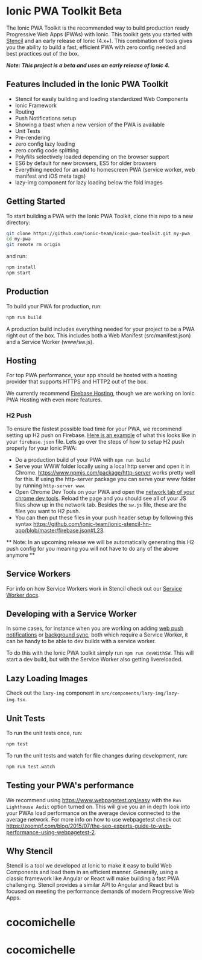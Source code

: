 # Ionic PWA Toolkit Beta

The Ionic PWA Toolkit is the recommended way to build production ready Progressive Web Apps (PWAs) with Ionic. This toolkit gets you started with [Stencil](https://stenciljs.com/) and an early release of Ionic (4.x+). This combination of tools gives you the ability to build a fast, efficient PWA with zero config needed and best practices out of the box.

***Note: This project is a beta and uses an early release of Ionic 4.***

## Features Included in the Ionic PWA Toolkit

- Stencil for easily building and loading standardized Web Components
- Ionic Framework
- Routing
- Push Notifications setup
- Showing a toast when a new version of the PWA is available
- Unit Tests
- Pre-rendering
- zero config lazy loading
- zero config code splitting
- Polyfills selectively loaded depending on the browser support
- ES6 by default for new browsers, ES5 for older browsers
- Everything needed for an add to homescreen PWA (service worker, web manifest and iOS meta tags)
- lazy-img component for lazy loading below the fold images

## Getting Started

To start building a PWA with the Ionic PWA Toolkit, clone this repo to a new directory:

```bash
git clone https://github.com/ionic-team/ionic-pwa-toolkit.git my-pwa
cd my-pwa
git remote rm origin
```

and run:

```bash
npm install
npm start
```

## Production

To build your PWA for production, run:

```bash
npm run build
```

A production build includes everything needed for your project to be a PWA right out of the box. This includes both a Web Manifest (src/manifest.json) and a Service Worker (www/sw.js).

## Hosting

For top PWA performance, your app should be hosted with a hosting provider that supports HTTPS and HTTP2 out of the box.

We currently recommend [Firebase Hosting](https://firebase.google.com/docs/hosting/), though we are working on Ionic PWA Hosting with even more features.

### H2 Push

To ensure the fastest possible load time for your PWA, we recommend setting up H2 push on Firebase. [Here is an example](https://github.com/ionic-team/ionic-stencil-hn-app/blob/master/firebase.json#L19-L25) of what this looks like in your `firebase.json` file. Lets go over the steps of how to setup H2 push properly for your Ionic PWA:

- Do a production build of your PWA with `npm run build`
- Serve your WWW folder locally using a local http server and open it in Chrome. https://www.npmjs.com/package/http-server works pretty well for this. If using the http-server package you can serve your www folder by running `http-server www`.
- Open Chrome Dev Tools on your PWA and open the [network tab of your chrome dev tools](https://developers.google.com/web/tools/chrome-devtools/network-performance/reference). Reload the page and you should see all of your JS files show up in the network tab. Besides the `sw.js` file, these are the files you want to H2 push.
- You can then put these files in your push header setup by following this syntax https://github.com/ionic-team/ionic-stencil-hn-app/blob/master/firebase.json#L23.

** Note: In an upcoming release we will be automatically generating this H2 push config for you meaning you will not have to do any of the above anymore **

## Service Workers

For info on how Service Workers work in Stencil check out our [Service Worker docs](https://stenciljs.com/docs/service-workers).

## Developing with a Service Worker

In some cases, for instance when you are working on adding [web push notifications](https://developers.google.com/web/fundamentals/push-notifications/) or [background sync](https://developers.google.com/web/updates/2015/12/background-sync), both which require a Service Worker, it can be handy to be able to dev builds with a service worker.

To do this with the Ionic PWA toolkit simply run `npm run devWithSW`. This will start a dev build, but with the Service Worker also getting livereloaded.

## Lazy Loading Images

Check out the `lazy-img` component in `src/components/lazy-img/lazy-img.tsx`.

## Unit Tests

To run the unit tests once, run:

```bash
npm test
```

To run the unit tests and watch for file changes during development, run:

```bash
npm run test.watch
```

## Testing your PWA's performance

We recommend using https://www.webpagetest.org/easy with the `Run Lighthouse Audit` option turned on. This will give you an in depth look into your PWAs load performance on the average device connected to the average network. For more info on how to use webpagetest check out https://zoompf.com/blog/2015/07/the-seo-experts-guide-to-web-performance-using-webpagetest-2.

## Why Stencil

Stencil is a tool we developed at Ionic to make it easy to build Web Components and load them in an efficient manner. Generally, using a classic framework like Angular or React will make building a fast PWA challenging. Stencil provides a similar API to Angular and React but is focused on meeting the performance demands of modern Progressive Web Apps.
# cocomichelle
# cocomichelle
